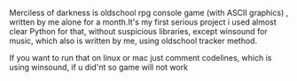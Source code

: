 Merciless of darkness is oldschool rpg console game (with ASCII graphics) , written by me alone for a month.It's my first serious project i used almost clear Python for that, without suspicious libraries, except winsound for music, which also is written by me, using oldschool tracker method.

If you want to run that on linux or mac just comment codelines, which is using winsound, if u did'nt so game will not work 
